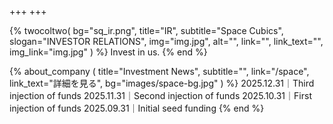 +++
+++

{% twocoltwo(
  bg="sq_ir.png",
  title="IR",
  subtitle="Space Cubics",
  slogan="INVESTOR RELATIONS",
  img="img.jpg",
  alt="",
  link="",
  link_text="",
  img_link="img.jpg"
) %}
Invest in us.
{% end %}

{% about_company (
  title="Investment News",
  subtitle="",
  link="/space",
  link_text="詳細を見る",
  bg="images/space-bg.jpg"
) %}
2025.12.31｜Third injection of funds
2025.11.31｜Second injection of funds
2025.10.31｜First injection of funds 
2025.09.31｜Initial seed funding
{% end %}